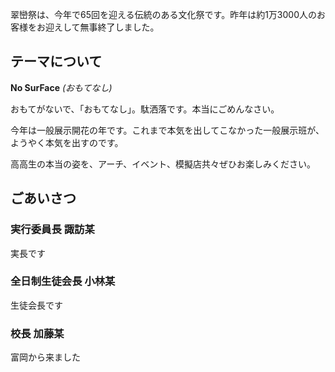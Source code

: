 翠巒祭は、今年で65回を迎える伝統のある文化祭です。昨年は約1万3000人のお客様をお迎えして無事終了しました。

## テーマについて

**No SurFace** *(おもてなし)*

おもてがないで、「おもてなし」。駄洒落です。本当にごめんなさい。

今年は一般展示開花の年です。これまで本気を出してこなかった一般展示班が、ようやく本気を出すのです。

高高生の本当の姿を、アーチ、イベント、模擬店共々ぜひお楽しみください。

## ごあいさつ

### 実行委員長 諏訪某

実長です

### 全日制生徒会長 小林某

生徒会長です

### 校長 加藤某

富岡から来ました